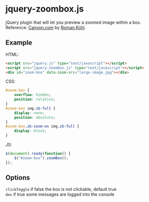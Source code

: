 jquery-zoombox.js
===========
jQuery plugin that will let you preview a zoomed image within a box.  
Reference: [Canyon.com](https://www.canyon.com/en/mountainbikes/bike.html?b=3665)
by [Roman Kühl](http://www.kuhl.pl).  

Example
---
HTML:    
```html
<script src="jquery.js" type="text/javascript"></script>  
<script src="jquery-zoombox.js" type="text/javascript"></script>
<div id="zoom-box" data-zoom-src="large-image.jpg"></div>
```  
CSS:    
```css
#zoom-box {
	overflow: hidden;
	position: relative;
}
#zoom-box img.zb-full {
	display: none;
	position: absolute;
}
#zoom-box.zb-zoom-on img.zb-full {
	display: block;
}
```  
JS:  
```javascript
$(document).ready(function() {
	$("#zoom-box").zoomBox();
});
```
Options
---
```clickToggle``` if false the box is not clickable, default true   
```dev``` if true some messages are logged into the console  

